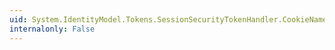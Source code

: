 ```yaml
---
uid: System.IdentityModel.Tokens.SessionSecurityTokenHandler.CookieNamespace
internalonly: False
---
```

